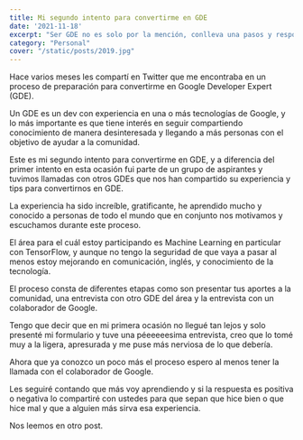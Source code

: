 ```yaml
---
title: Mi segundo intento para convertirme en GDE
date: '2021-11-18'
excerpt: "Ser GDE no es solo por la mención, conlleva una pasos y responsabilidades."
category: "Personal"
cover: "/static/posts/2019.jpg"
---
```


Hace varios meses les compartí en Twitter que me encontraba en un proceso de preparación para convertirme en Google Developer Expert (GDE). 

Un GDE es un dev con experiencia en una o más tecnologías de Google, y lo más importante es que tiene interés en seguir compartiendo conocimiento de manera desinteresada y llegando a más personas con el objetivo de ayudar a la comunidad.

Este es mi segundo intento para convertirme en GDE, y a diferencia del primer intento en esta ocasión fui parte de un grupo de aspirantes y tuvimos llamadas con otros GDEs que nos han compartido su experiencia y tips para convertirnos en GDE.

La experiencia ha sido increíble, gratificante, he aprendido mucho y conocido a personas de todo el mundo que en conjunto nos motivamos y escuchamos durante este proceso.

El área para el cuál estoy participando es Machine Learning en particular con TensorFlow, y aunque no tengo la seguridad de que vaya a pasar al menos estoy mejorando en comunicación, inglés, y conocimiento de la tecnología.

El proceso consta de diferentes etapas como son presentar tus aportes a la comunidad, una entrevista con otro GDE del área y la entrevista con un colaborador de Google. 

Tengo que decir que en mi primera ocasión no llegué tan lejos y solo presenté mi formulario y tuve una péeeeeesima entrevista, creo que lo tomé muy a la ligera, apresurada y me puse más nerviosa de lo que debería. 

Ahora que ya conozco un poco más el proceso espero al menos tener la llamada con el colaborador de Google. 

Les seguiré contando que más voy aprendiendo y si la respuesta es positiva o negativa lo compartiré con ustedes para que sepan que hice bien o que hice mal y que a alguien más sirva esa experiencia.

Nos leemos en otro post.